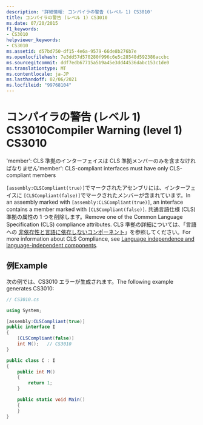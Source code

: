 ```yaml
---
description: '詳細情報: コンパイラの警告 (レベル 1) CS3010'
title: コンパイラの警告 (レベル 1) CS3010
ms.date: 07/20/2015
f1_keywords:
- CS3010
helpviewer_keywords:
- CS3010
ms.assetid: d57bd750-df15-4e6a-9579-66de8b276b7e
ms.openlocfilehash: 7e3dd57d570280f996c6e5c28548d592386accbc
ms.sourcegitcommit: ddf7edb67715a5b9a45e3dd44536dabc153c1de0
ms.translationtype: MT
ms.contentlocale: ja-JP
ms.lasthandoff: 02/06/2021
ms.locfileid: "99768104"
---
```

# <a name="compiler-warning-level-1-cs3010"></a><span data-ttu-id="de703-103">コンパイラの警告 (レベル 1) CS3010</span><span class="sxs-lookup"><span data-stu-id="de703-103">Compiler Warning (level 1) CS3010</span></span>

<span data-ttu-id="de703-104">'member': CLS 準拠のインターフェイスは CLS 準拠メンバーのみを含まなければなりません</span><span class="sxs-lookup"><span data-stu-id="de703-104">'member': CLS-compliant interfaces must have only CLS-compliant members</span></span>

<span data-ttu-id="de703-105">`[assembly:CLSCompliant(true)]`でマークされたアセンブリには、インターフェイスに `[CLSCompliant(false)]`でマークされたメンバーが含まれています。</span><span class="sxs-lookup"><span data-stu-id="de703-105">In an assembly marked with `[assembly:CLSCompliant(true)]`, an interface contains a member marked with `[CLSCompliant(false)]`.</span></span> <span data-ttu-id="de703-106">共通言語仕様 (CLS) 準拠の属性の 1 つを削除します。</span><span class="sxs-lookup"><span data-stu-id="de703-106">Remove one of the Common Language Specification (CLS) compliance attributes.</span></span> <span data-ttu-id="de703-107">CLS 準拠の詳細については、「言語への [非依存性と言語に依存しないコンポーネント](../../standard/language-independence.md)」を参照してください。</span><span class="sxs-lookup"><span data-stu-id="de703-107">For more information about CLS Compliance, see [Language independence and language-independent components](../../standard/language-independence.md).</span></span>

## <a name="example"></a><span data-ttu-id="de703-108">例</span><span class="sxs-lookup"><span data-stu-id="de703-108">Example</span></span>

<span data-ttu-id="de703-109">次の例では、CS3010 エラーが生成されます。</span><span class="sxs-lookup"><span data-stu-id="de703-109">The following example generates CS3010:</span></span>

```csharp
// CS3010.cs

using System;

[assembly:CLSCompliant(true)]
public interface I
{
    [CLSCompliant(false)]
    int M();   // CS3010
}

public class C : I
{
    public int M()
    {
        return 1;
    }

    public static void Main()
    {
    }
}
```
